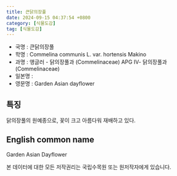 ```yaml
---
title: 큰닭의장풀
date: 2024-09-15 04:37:54 +0800
category: [식물도감]
tag: [식물도감]
---
```




- 국명 : 큰닭의장풀
- 학명 : Commelina communis L. var. hortensis Makino
- 과명 : 앵글러 - 닭의장풀과 (Commelinaceae) APG Ⅳ- 닭의장풀과 (Commelinaceae)
- 일본명 : 
- 영문명 : Garden Asian dayflower


## 특징
닭의장풀의 원예종으로, 꽃이 크고 아름다워 재배하고 있다. 
## English common name
Garden Asian Dayflower






본 데이터에 대한 모든 저작권리는 국립수목원 또는 원저작자에게 있습니다.
